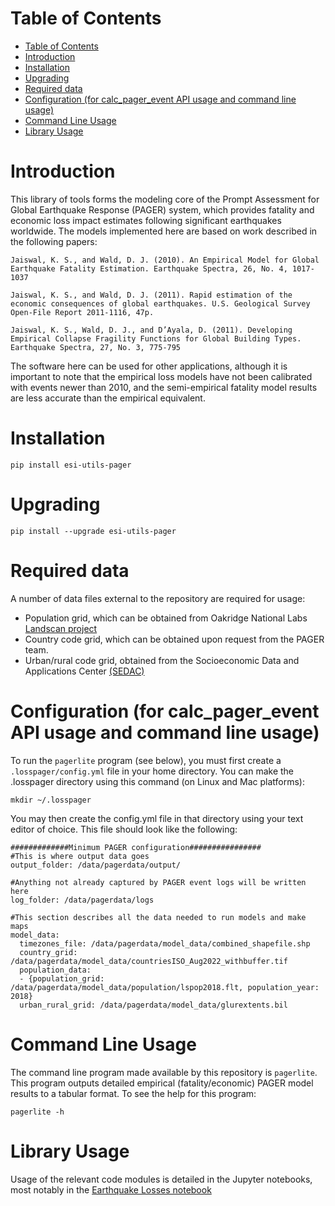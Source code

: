 # Table of Contents
- [Table of Contents](#table-of-contents)
- [Introduction](#introduction)
- [Installation](#installation)
- [Upgrading](#upgrading)
- [Required data](#required-data)
- [Configuration (for calc\_pager\_event API usage and command line usage)](#configuration-for-calc_pager_event-api-usage-and-command-line-usage)
- [Command Line Usage](#command-line-usage)
- [Library Usage](#library-usage)

# Introduction

This library of tools forms the modeling core of the Prompt Assessment for Global Earthquake Response (PAGER) system,
which provides fatality and economic loss impact estimates following significant earthquakes worldwide. The models implemented here are based on work described in the following papers:

```
Jaiswal, K. S., and Wald, D. J. (2010). An Empirical Model for Global Earthquake Fatality Estimation. Earthquake Spectra, 26, No. 4, 1017-1037
```

```
Jaiswal, K. S., and Wald, D. J. (2011). Rapid estimation of the economic consequences of global earthquakes. U.S. Geological Survey Open-File Report 2011-1116, 47p.
```

```
Jaiswal, K. S., Wald, D. J., and D’Ayala, D. (2011). Developing Empirical Collapse Fragility Functions for Global Building Types. Earthquake Spectra, 27, No. 3, 775-795
```

The software here can be used for other applications, although it is important to note that the empirical loss models
have not been calibrated with events newer than 2010, and the semi-empirical fatality model results are less accurate than the empirical equivalent.

# Installation

`pip install esi-utils-pager`

# Upgrading

`pip install --upgrade esi-utils-pager`

# Required data

A number of data files external to the repository are required for usage:

 - Population grid, which can be obtained from Oakridge National Labs [Landscan project](https://landscan.ornl.gov/about)
 - Country code grid, which can be obtained upon request from the PAGER team.
 - Urban/rural code grid, obtained from the Socioeconomic Data and Applications Center [(SEDAC)](https://sedac.ciesin.columbia.edu/data/collection/grump-v1)

# Configuration (for calc_pager_event API usage and command line usage)
To run the `pagerlite` program (see below), you must first create a `.losspager/config.yml` file in your home directory. 
You can make the .losspager directory using this command (on Linux and Mac platforms):

`mkdir ~/.losspager`

You may then create the config.yml file in that directory using your text editor of choice. 
This file should look like the following: 

```
#############Minimum PAGER configuration################
#This is where output data goes
output_folder: /data/pagerdata/output/

#Anything not already captured by PAGER event logs will be written here
log_folder: /data/pagerdata/logs

#This section describes all the data needed to run models and make maps
model_data:
  timezones_file: /data/pagerdata/model_data/combined_shapefile.shp
  country_grid: /data/pagerdata/model_data/countriesISO_Aug2022_withbuffer.tif
  population_data:
  - {population_grid: /data/pagerdata/model_data/population/lspop2018.flt, population_year: 2018}
  urban_rural_grid: /data/pagerdata/model_data/glurextents.bil
```


# Command Line Usage
The command line program made available by this repository is `pagerlite`. This program outputs detailed empirical
(fatality/economic) PAGER model results to a tabular format. To see the help for this program:

`pagerlite -h`


# Library Usage

Usage of the relevant code modules is detailed in the Jupyter notebooks, most notably in the 
[Earthquake Losses notebook](https://code.usgs.gov/ghsc/esi/esi-utils-pager/-/blob/main/notebooks/EarthquakeLosses.ipynb)


